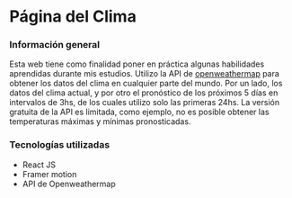 # Página del Clima

### Información general
Esta web tiene como finalidad poner en práctica algunas habilidades aprendidas durante mis estudios.
Utilizo la API de [openweathermap](https://openweathermap.org/api) para obtener los datos del clima en cualquier parte del mundo.
Por un lado, los datos del clima actual, y por otro el pronóstico de los próximos 5 días en intervalos de 3hs, de los cuales utilizo solo las primeras 24hs.
La versión gratuita de la API es limitada, como ejemplo, no es posible obtener las temperaturas máximas y mínimas pronosticadas.

### Tecnologías utilizadas
* React JS
* Framer motion
* API de Openweathermap